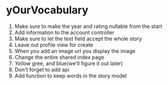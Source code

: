 # yOurVocabulary
1. Make sure to make the year and rating nullable from the start
2. Add information to the account controller
3. Make sure to let the text field accept the whole story
4. Leave out profile view for create
5. When you add an image url you display the image
6. Change the entire shared index page
7. *Yellow* gree, and blue(we'll figure it out later)
8. Don't forget to add api
9. Add function to keep words in the story model
